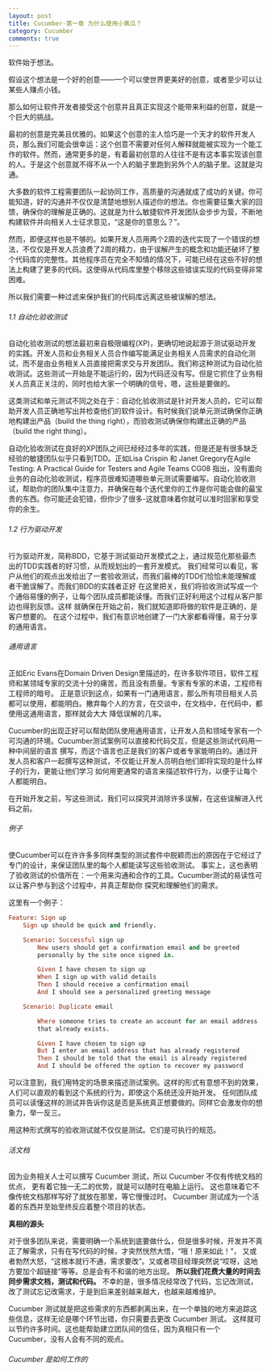 ```yaml
---
layout: post
title: Cucumber-第一章 为什么使用小黄瓜？
category: Cucumber
comments: true
---
```


<p>软件始于想法。</p>
<p>假设这个想法是一个好的创意——一个可以使世界更美好的创意，或者至少可以让某些人赚点小钱。</p>

<p>那么如何让软件开发者接受这个创意并且真正实现这个能带来利益的创意，就是一个巨大的挑战。</p>

<p>最初的创意是完美且优雅的。如果这个创意的主人恰巧是一个天才的软件开发人员，那么我们可能会很幸运：这个创意不需要对任何人解释就能被实现为一个能工作的软件。然而，通常更多的是，有着最初创意的人往往不是有这本事实现该创意的人。于是这个创意就不得不从一个人的脑子里跑到另外个人的脑子里。这就是沟通。<p>

<p>大多数的软件工程需要团队一起协同工作，高质量的沟通就成了成功的关键。你可能知道，好的沟通并不仅仅是清楚地想别人描述你的想法。你也需要征集大家的回馈，确保你的理解是正确的。这就是为什么敏捷软件开发团队会步步为营，不断地构建软件并向相关人士征求意见，“这是你的意思么？”。</p>

<p>然而，即便这样也是不够的。如果开发人员用两个2周的迭代实现了一个错误的想法，不仅仅是开发人员浪费了2周的精力，由于误解产生的概念和功能还破坏了整个代码库的完整性。其他程序员在完全不知情的情况下，可能已经在这些不好的想法上构建了更多的代码。这使得从代码库里整个移除这些错误实现的代码变得非常困难。</p>

<p>所以我们需要一种过滤来保护我们的代码库远离这些被误解的想法。</p>

<p>
<h6>1.1 自动化验收测试</h6>
</p>

<p>
自动化验收测试的想法最初来自极限编程(XP)，更确切地说起源于测试驱动开发的实践。开发人员和业务相关人员合作编写能满足业务相关人员需求的自动化测试，而不是由业务相关人员直接把需求交与开发团队。我们称这种测试为自动化验收测试。这些测试一开始是不能运行的，因为代码还没有写。但是它抓住了业务相关人员真正关注的，同时也给大家一个明确的信号，嗯，这些是要做的。
</p>
<p>
这类测试和单元测试不同之处在于：自动化验收测试是针对开发人员的，它可以帮助开发人员正确地写出并检查他们的软件设计。有时候我们说单元测试确保你正确地构建出产品（build the thing right），而验收测试确保你构建出正确的产品（build the right thing）。
</p>
<p>
自动化验收测试在良好的XP团队之间已经经过多年的实践，但是还是有很多缺乏经验的敏捷团队似乎只看到TDD。正如Lisa Crispin 和 Janet Gregory在Agile Testing: A Practical Guide for Testers and Agile Teams CG08 指出，没有面向业务的自动化验收测试，程序员很难知道哪些单元测试需要编写。自动化验收测试，帮助你的团队集中注意力，并确保在每个迭代里你的工作是你可能会做的最宝贵的东西。你可能还会犯错，但你少了很多-这就意味着你就可以准时回家和享受你的余生。

</p>
<h6>1.2 行为驱动开发</h6>
<p>
行为驱动开发，简称BDD，它基于测试驱动开发模式之上，通过规范化那些最杰出的TDD实践者的好习惯，从而规划出的一套开发模式。
我们经常可以看见，客户从他们的观点出发给出了一套验收测试，而我们最棒的TDD们恰恰未能理解或者干脆误解了。而我们BDD的实践者正好
在这里把关，我们将验收测试写成一个个通俗易懂的例子，让每个团队成员都能读懂。而我们正好利用这个过程从客户那边也得到反馈。这样
就确保在开始之前，我们就知道即将做的软件是正确的，是客户想要的。
在这个过程中，我们有意识地创建了一门大家都看得懂，易于分享的通用语言。
</p>

<h6>通用语言</h6>
<p>
正如Eric Evans在Domain Driven Design里描述的，在许多软件项目，软件工程师和某领域专家的交流十分的痛苦，而且没有质量。专家有专家的术语，工程师有工程师的暗号。
正是意识到这点，如果有一门通用语言，那么所有项目相关人员都可以使用，都能明白。撇弃每个人的方言，在交谈中，在文档中，在代码中，都使用这通用语言，那样就会大大
降低误解的几率。
</p>

<p>
Cucumber的出现正好可以帮助团队使用通用语言，让开发人员和领域专家有一个可沟通的环境。Cucumber测试案例可以直接和代码交互，但是这些测试代码用一种中间层的语言
撰写，而这个语言也正是我们的客户或者专家能明白的。通过开发人员和客户一起撰写这种测试，不仅能让开发人员明白他们即将实现的是什么样子的行为，更能让他们学习
如何用更通常的语言来描述软件行为，以便于让每个人都能明白。
</p>

<p>
在开始开发之前，写这些测试，我们可以探究并消除许多误解，在这些误解进入代码之前。
</p>

<h6>例子</h6>

<p>
使Cucumber可以在许许多多同样类型的测试套件中脱颖而出的原因在于它经过了专门的设计，来保证团队里的每个人都能读写这些验收测试。
事实上，这也表明了验收测试的价值所在：一个用来沟通和合作的工具。Cucumber测试的易读性可以让客户参与到这个过程中，并真正帮助你
探究和理解他们的需求。

这里有一个例子：

```ruby
Feature: Sign up
    Sign up should be quick and friendly.

    Scenario: Successful sign up
        New users should get a confirmation email and be greeted
        personally by the site once signed in.

        Given I have chosen to sign up
        When I sign up with valid details
        Then I should receive a confirmation email
        And I should see a personalized greeting message

    Scenario: Duplicate email

        Where someone tries to create an account for an email address
        that already exists.

        Given I have chosen to sign up
        But I enter an email address that has already registered
        Then I should be told that the email is already registered
        And I should be offered the option to recover my password
```

可以注意到，我们用特定的场景来描述测试案例。这样的形式有意想不到的效果，人们可以直观的看到这个系统的行为，即使这个系统还没开始开发。
任何团队成员可以读懂这样的测试并告诉你这是否是系统真正想要做的。同样它会激发你的想象力，举一反三。
</p>
<p>
用这种形式撰写的验收测试就不仅仅是测试。它们是可执行的规范。
</p>

<h6>活文档</h6>

因为业务相关人士可以撰写 Cucumber 测试，所以 Cucumber  不仅有传统文档的优点， 更有着它独一无二的优势，就是可以随时在电脑上运行。
这也意味着它不像传统文档那样写好了就放在那里，等它慢慢过时。 Cucumber 测试成为一个活着的东西并至始至终反应着整个项目的状态。

<strong>真相的源头</strong>

对于很多团队来说，需要明确一个系统到底要做什么，但是很多时候，开发并不真正了解需求，只有在写代码的时候，才突然恍然大悟，“哦！原来如此！”，
又或者勃然大怒，“这根本就行不通，需求要改”。又或者项目经理突然说“哎呀，这地方要加个超链接”等等。总是会有不和谐的地方出现。
<strong>所以我们花费大量的时间去同步需求文档，测试和代码。</strong>
不幸的是，很多情况经常改了代码，忘记改测试，改了测试忘记改需求，于是到后来差别越来越大，也越来越难维护。

Cucumber 测试就是把这些需求的东西都剥离出来，在一个单独的地方来追踪这些信息，这样无论是哪个环节出错，你只需要去更改 Cucumber 测试。
这样就可以节约许多时间。这也能帮助建立团队间的信任，因为真相只有一个 Cucumber，没有人会有不同的观点。

<h6>Cucumber 是如何工作的</h6>




